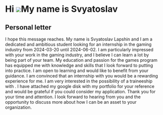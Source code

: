 Hi ![](https://user-images.githubusercontent.com/18350557/176309783-0785949b-9127-417c-8b55-ab5a4333674e.gif)My name is Svyatoslav
==================================================================================================================================

Personal letter
---------------

I hope this message reaches. My name is Svyatoslav Lapshin and I am a dedicated and ambitious student looking for an internship in the gaming industry from 2024-03-20 until 2024-06-02. I am particularly impressed with your work in the gaming industry, and I believe I can learn a lot by being part of your team. My education and passion for the games program has equipped me with knowledge and skills that I look forward to putting into practice. I am open to learning and would like to benefit from your guidance. I am convinced that an internship with you would be a rewarding experience for me. I am very interested in the possibility of a traineeship with . I have attached my google disk with my portfolio for your reference and would be grateful if you could consider my application. Thank you for your time and attention. I look forward to hearing from you and the opportunity to discuss more about how I can be an asset to your organization.
